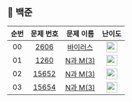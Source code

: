 ## 🚩 백준





|          순번          |        문제 번호         |        문제 이름         |         난이도          |
| :-----: | :-----: | :-----: | :-----: |
| 00 | <a href="https://www.acmicpc.net/problem/2606" target="_blank">2606</a> | [바이러스](algorithm/4월/4월-5일) |<img height="25px" width="25px" src="https://static.solved.ac/tier_small/8.svg"/>|
| 01 | <a href="https://www.acmicpc.net/problem/15651" target="_blank">1260</a> | [N과 M(3)](algorithm/6월/6월-30일) | <img height="25px" width="25px" src="https://static.solved.ac/tier_small/8.svg"/> |
|  02  | <a href="https://www.acmicpc.net/problem/15652" target="_blank">15652</a> | [N과 M(3)](algorithm/7월/7월-2일)  | <img height="25px" width="25px" src="https://static.solved.ac/tier_small/8.svg"/> |
| 03 | <a href="acmicpc.net/problem/15654" target="_blank">15654</a> | [N과 M(3)](algorithm/7월/7월-3일) | <img height="25px" width="25px" src="https://static.solved.ac/tier_small/8.svg"/> |

